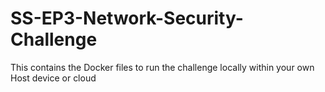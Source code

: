 # SS-EP3-Network-Security-Challenge
This contains the Docker files to run the challenge locally within your own Host device or cloud
